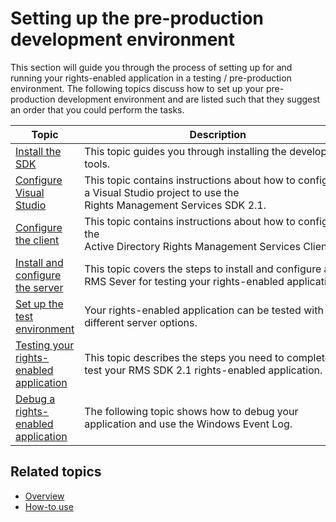 Setting up the pre-production development environment
======================================================================================================================================

This section will guide you through the process of setting up for and running your rights-enabled application in a testing / pre-production environment. The following topics discuss how to set up your pre-production development environment and are listed such that they suggest an order that you could perform the tasks.

|Topic|Description|
|-----|-----------|
|[Install the SDK](create_your_first_rights_aware_application.md)|This topic guides you through installing the developer tools.|
|[Configure Visual Studio](how_to_configure_a_visual_studio_project_to_use_the_ad_rms_sdk_2_0.md)|This topic contains instructions about how to configure a Visual Studio project to use the Rights Management Services SDK 2.1.|
|[Configure the client](how_to_configure_the_ad_rms_client_2_0.md)|This topic contains instructions about how to configure the Active Directory Rights Management Services Client 2.1.|
|[Install and configure the server](how_to_install_and_configure_an_rms_server.md)|This topic covers the steps to install and configure and RMS Sever for testing your rights-enabled application.|
|[Set up the test environment](how_to_set_up_your_test_environment.md)|Your rights-enabled application can be tested with different server options.|
|[Testing your rights-enabled application](running_your_first_application.md)|This topic describes the steps you need to complete to test your RMS SDK 2.1 rights-enabled application.
|[Debug a rights-enabled application](debugging_applications_that_use_ad_rms.md)|The following topic shows how to debug your application and use the Windows Event Log.|


<span id="related_topics"></span>Related topics
-----------------------------------------------

* [Overview](ad_rms_overview.md)
* [How-to use](how_to_use_msipc.md)
 

 
